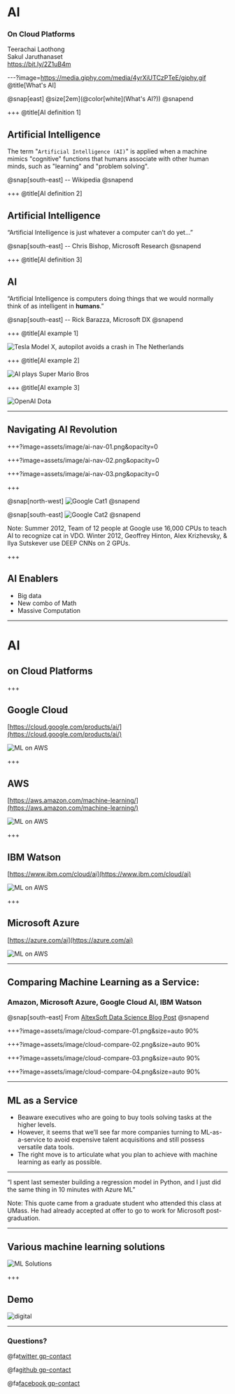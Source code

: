 # AI

### On Cloud Platforms

Teerachai Laothong<br />
Sakul Jaruthanaset<br />
https://bit.ly/2Z1uB4m

---?image=https://media.giphy.com/media/4yrXiUTCzPTeE/giphy.gif
@title[What's AI]

@snap[east]
@size[2em](@color[white](What's AI?))
@snapend

+++
@title[AI definition 1]

## Artificial Intelligence

The term "`Artificial Intelligence (AI)`" is applied when a machine mimics "cognitive" functions that humans associate with other human minds, such as "learning" and "problem solving".

@snap[south-east]
-- Wikipedia
@snapend

+++
@title[AI definition 2]

## Artificial Intelligence

“Artificial Intelligence is just whatever a computer can’t do yet…”

@snap[south-east]
-- Chris Bishop, Microsoft Research
@snapend

+++
@title[AI definition 3]

## AI

“Artificial Intelligence is computers doing things that we would normally think of as intelligent in **humans**.”

@snap[south-east]
-- Rick Barazza, Microsoft DX
@snapend

+++
@title[AI example 1]

![Tesla Model X, autopilot avoids a crash in The Netherlands](https://www.youtube.com/embed/FadR7ETT_1k)

+++
@title[AI example 2]

![AI plays Super Mario Bros](https://www.youtube.com/embed/QVyu9oVyh9Q?start=6)

+++
@title[AI example 3]

![OpenAI Dota](https://www.youtube.com/embed/eaBYhLttETw?start=45)

---

## Navigating AI Revolution

+++?image=assets/image/ai-nav-01.png&opacity=0

+++?image=assets/image/ai-nav-02.png&opacity=0

+++?image=assets/image/ai-nav-03.png&opacity=0

+++

@snap[north-west]
![Google Cat1](assets/image/gcat01.png)
@snapend

@snap[south-east]
![Google Cat2](assets/image/gcat02.png)
@snapend

Note:
Summer 2012, Team of 12 people at Google use 16,000 CPUs to teach AI to recognize cat in VDO.
Winter 2012,  Geoffrey Hinton, Alex Krizhevsky, & Ilya Sutskever use DEEP CNNs on 2 GPUs.

+++

## AI Enablers

* Big data
* New combo of Math
* Massive Computation

---

# AI
## on Cloud Platforms

+++

## Google Cloud

[https://cloud.google.com/products/ai/](https://cloud.google.com/products/ai/)

![ML on AWS](assets/image/cloud-google.png)

+++

## AWS

[https://aws.amazon.com/machine-learning/](https://aws.amazon.com/machine-learning/)

![ML on AWS](assets/image/cloud-aws.png)

+++

## IBM Watson

[https://www.ibm.com/cloud/ai](https://www.ibm.com/cloud/ai)

![ML on AWS](assets/image/cloud-watson.png)

+++

## Microsoft Azure

[https://azure.com/ai](https://azure.com/ai)

![ML on AWS](assets/image/cloud-azure.png)

---

## Comparing Machine Learning as a Service:

### Amazon, Microsoft Azure, Google Cloud AI, IBM Watson

@snap[south-east]
From [AltexSoft Data Science Blog Post](https://www.altexsoft.com/blog/datascience/comparing-machine-learning-as-a-service-amazon-microsoft-azure-google-cloud-ai-ibm-watson/)
@snapend

+++?image=assets/image/cloud-compare-01.png&size=auto 90%

+++?image=assets/image/cloud-compare-02.png&size=auto 90%

+++?image=assets/image/cloud-compare-03.png&size=auto 90%

+++?image=assets/image/cloud-compare-04.png&size=auto 90%

---

## ML as a Service

* Beaware executives who are going to buy tools solving tasks at the higher levels.
* However, it seems that we’ll see far more companies turning to ML-as-a-service to avoid expensive talent acquisitions and still possess versatile data tools.
* The right move is to articulate what you plan to achieve with machine learning as early as possible.

---

“I spent last semester building a regression model in Python, and I just did the same thing in 10 minutes with Azure ML”

Note:
This quote came from a graduate student who attended this class at UMass. He had already accepted at offer to go to work for Microsoft post-graduation. 

---

## Various machine learning solutions

![ML Solutions](assets/image/mlsolutions.png)

+++

## Demo

![digital](assets/image/combine_logo.png)

---

### Questions?

@fa[twitter gp-contact](@tlaothong)

@fa[github gp-contact](tlaothong)

@fa[facebook gp-contact](@digitalthailandclub)
